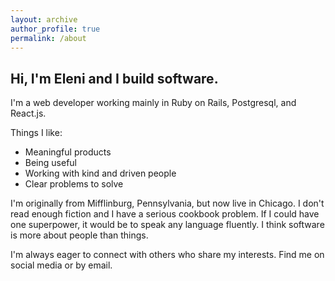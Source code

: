 ```yaml
---
layout: archive
author_profile: true
permalink: /about
---
```


## Hi, I'm Eleni and I build software.

I'm a web developer working mainly in Ruby on Rails, Postgresql, and React.js.

Things I like:
- Meaningful products
- Being useful
- Working with kind and driven people
- Clear problems to solve

I'm originally from Mifflinburg, Pennsylvania, but now live in Chicago. I don't read enough fiction and I have a serious cookbook problem. If I could have one superpower, it would be to speak any language fluently. I think software is more about people than things.

I'm always eager to connect with others who share my interests. Find me on social media or by email.